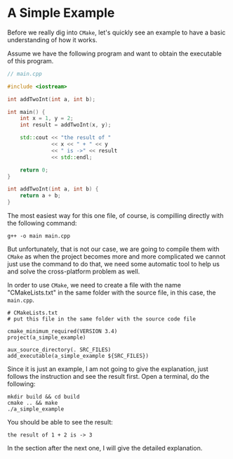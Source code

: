 # A Simple Example

Before we really dig into `CMake`, let's quickly see an example 
to have a basic understanding of how it works.

Assume we have the following program and want to obtain the executable 
of this program.

```c++
// main.cpp

#include <iostream>

int addTwoInt(int a, int b);

int main() {
    int x = 1, y = 2;
    int result = addTwoInt(x, y);

    std::cout << "the result of " 
              << x << " + " << y 
              << " is ->" << result 
              << std::endl;

    return 0;
}

int addTwoInt(int a, int b) {
    return a + b;
}
```

The most easiest way for this one file, of course, is compilling directly
with the following command:

```
g++ -o main main.cpp
```

But unfortunately, that is not our case, we are going to compile them with
`CMake` as when the project becomes more and more complicated we cannot just
use the command to do that, we need some automatic tool to help us and solve
the cross-platform problem as well.

In order to use `CMake`, we need to create a file with the name "CMakeLists.txt"
in the same folder with the source file, in this case, the `main.cpp`.

```
# CMakeLists.txt
# put this file in the same folder with the source code file

cmake_minimum_required(VERSION 3.4)
project(a_simple_example)

aux_source_directory(. SRC_FILES)
add_executable(a_simple_example ${SRC_FILES})
```

Since it is just an example, I am not going to give the explanation, just follows
the instruction and see the result first. Open a terminal, do the following:

```shell
mkdir build && cd build
cmake .. && make
./a_simple_example
```

You should be able to see the result:

```
the result of 1 + 2 is -> 3
```

In the section after the next one, I will give the detailed explanation.

